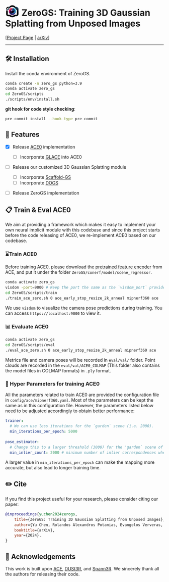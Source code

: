 # <img src="./assets/imgs/zero_gs_logo.png" style="width:45px;height:auto;margin-bottom:-8px"> ZeroGS: Training 3D Gaussian Splatting from Unposed Images

[[Project Page](https://aibluefisher.github.io/ZeroGS/) | [arXiv](https://arxiv.org/pdf/2411.15779)]

---------------------------

## 🛠️ Installation

Install the conda environment of ZeroGS.

```sh
conda create -n zero_gs python=3.9
conda activate zero_gs
cd ZeroGS/scripts
./scripts/env/install.sh
```

**git hook for code style checking**:
```sh
pre-commit install --hook-type pre-commit
```


## 🚀 Features

- [x] Release [ACE0](https://nianticlabs.github.io/acezero) implementation
    - [ ] Incorporate [GLACE](https://github.com/cvg/glace) into ACE0
- [ ] Release our customized 3D Gaussian Splatting module
    - [ ] Incorporate [Scaffold-GS](https://city-super.github.io/scaffold-gs)
    - [ ] Incorporate [DOGS](https://github.com/aibluefisher/dogs)
- [ ] Release ZeroGS implementation


## 📋 Train & Eval ACE0

We aim at providing a framework which makes it easy to implement your own neural implicit module with this codebase and since this project starts before the code releasing of ACE0, we re-implement ACE0 based on our codebase.

### ⌛Train ACE0

Before training ACE0, please download the [pretrained feature encoder](https://github.com/nianticlabs/ace/blob/main/ace_encoder_pretrained.pt) from ACE, and put it under the folder  `ZeroGS/conerf/model/scene_regressor`.

```bash
conda activate zero_gs
visdom -port=9000 # Keep the port the same as the `visdom_port` provided in the configuration file
cd ZeroGS/scripts/train
./train_ace_zero.sh 0 ace_early_stop_resize_2k_anneal mipnerf360 ace
```
We use `visdom` to visualize the camera pose predictions during training. You can access `https://localhost:9000` to view it.

### 📊 Evaluate ACE0

```bash
conda activate zero_gs
cd ZeroGS/scripts/eval
./eval_ace_zero.sh 0 ace_early_stop_resize_2k_anneal mipnerf360 ace
```
Metrics file and camera poses will be recorded in `eval/val/` folder. Point clouds are recorded in the `eval/val/ACE0_COLMAP` (This folder also contains the model files in COLMAP formats) in `.ply` format.

### 🔢 Hyper Parameters for training ACE0

All the parameters related to train ACE0 are provided the configuration file in `config/ace/mipnerf360.yaml`. Most of the parameters can be kept the same as in this configuration file. However, the parameters listed below need to be adjusted accordingly to obtain better performance:
```yaml
trainer:
  # We can use less iterations for the `garden` scene (i.e. 2000).
  min_iterations_per_epoch: 5000

pose_estimator:
  # Change this to a larger threshold (3000) for the 'garden` scene of the mipnerf360 dataset.
  min_inlier_count: 2000 # minimum number of inlier correspondences when registering an image
```

A larger value in `min_iterations_per_epoch` can make the mapping more accurate, but also lead to longer training time.


## ✏️ Cite

If you find this project useful for your research, please consider citing our paper:
```bibtex
@inproceedings{yuchen2024zerogs,
    title={ZeroGS: Training 3D Gaussian Splatting from Unposed Images},
    author={Yu Chen, Rolandos Alexandros Potamias, Evangelos Ververas, Jifei Song, Jiankang Deng Gim Hee Lee},
    booktitle={arXiv},
    year={2024},
}
```

## 🙌 Acknowledgements

This work is built upon [ACE](https://nianticlabs.github.io/ace/), [DUSt3R](https://github.com/naver/dust3r), and [Spann3R](https://hengyiwang.github.io/projects/spanner). We sincerely thank all the authors for releasing their code.

